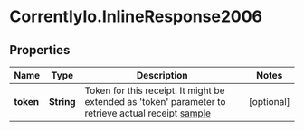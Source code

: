 # CorrentlyIo.InlineResponse2006

## Properties

Name | Type | Description | Notes
------------ | ------------- | ------------- | -------------
**token** | **String** | Token for this receipt. It might be extended as &#39;token&#39; parameter to retrieve actual receipt [sample](https://corrently.de/service/quittung.html?token&#x3D;0x3C4750bf93aa96e55A0d60be334B6b6E14DCe5bc) | [optional] 


